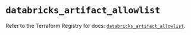 # `databricks_artifact_allowlist`

Refer to the Terraform Registry for docs: [`databricks_artifact_allowlist`](https://registry.terraform.io/providers/databricks/databricks/1.68.0/docs/resources/artifact_allowlist).
